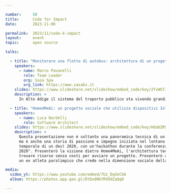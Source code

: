 ```yaml
---

number:     58
title:      Code for Impact
date:       2023-11-08

permalink:  2023/11/code-4-impact
layout:     event
topic:      open source

talks:

  - title: "Monitorare una flotta di autobus: architettura di un progetto di acquisizione dati in tempo reale basato su free software"
    speakers:
      - name: Marco Pavanelli
        role: Team Leader
        org: Sasa Spa
        org_link: https://www.sasabz.it
    slides: https://www.slideshare.net/slideshow/embed_code/key/2TvWGTJV5V2xZN
    description: >
      In Alto Adige il sistema del traporto pubblico sta vivendo grandi cambiamenti con l'introduzione di nuove tecnologie e grandi investimenti; la transizione richiede tempo, e per continuare a monitorare la flotta in questa fase abbiamo deciso di creare un sistema di monitoraggio sviluppato in-house e basato su free software. Parleremo dell'architettura del sistema e delle sfide principali che abbiamo incontrato durante lo sviluppo e la messa in produzione.

  - title: "Home4MeAi: un progetto sociale che utilizza dispositivi IoT per sfruttare le potenzialità dei servizi cognitivi basati su AI"
    speakers:
      - name: Luca Nardelli
        role: Software Architect
    slides: https://www.slideshare.net/slideshow/embed_code/key/HdabZR9wOsrtd5
    description: >
      Questa presentazione non è soltanto una panoramica tecnica di un progetto innovativo,
      ma è anche una storia di passione e impegno iniziata nel lontano (dal punto di vista
      temporale di un dev) 2020, con un'hackathon durante la conferenza "Accessibility Days
      2020". Presenterò la visione dietro Home4MeAi, l'architettura tecnica, ma anche come
      trovare risorse senza costi per avviare un progetto. Presenterò anche Federico Villa:
      un ex atleta paralimpico che crede nella dimensione sociale della tecnologia.

media:
  video_yt: https://www.youtube.com/embed/7Uz_DqSeCbA
  album: https://photos.app.goo.gl/DtDx8NGYRVDdZaQq9

---
```

